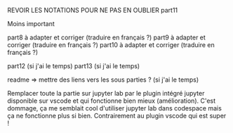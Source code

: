 REVOIR LES NOTATIONS POUR NE PAS EN OUBLIER
part11

Moins important

part8 à adapter et corriger (traduire en français ?)
part9 à adapter et corriger (traduire en français ?)
part10 à adapter et corriger (traduire en français ?)

part12 (si j'ai le temps)
part13 (si j'ai le temps)

readme => mettre des liens vers les sous parties ? (si j'ai le temps)

Remplacer toute la partie sur jupyter lab par le plugin intégré jupyter disponible sur vscode et qui fonctionne bien mieux
(amélioration). C'est dommage, ça me semblait cool d'utiliser jupyter lab dans codespace mais ça ne fonctionne plus si bien.
Contrairement au plugin vscode qui est super !